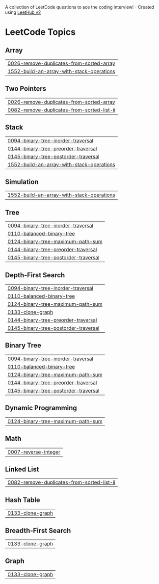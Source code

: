 A collection of LeetCode questions to ace the coding interview! - Created using [LeetHub v2](https://github.com/arunbhardwaj/LeetHub-2.0)
<!---LeetCode Topics Start-->
# LeetCode Topics
## Array
|  |
| ------- |
| [0026-remove-duplicates-from-sorted-array](https://github.com/wanjirudiana/Palindrome.cpp/tree/master/0026-remove-duplicates-from-sorted-array) |
| [1552-build-an-array-with-stack-operations](https://github.com/wanjirudiana/Palindrome.cpp/tree/master/1552-build-an-array-with-stack-operations) |
## Two Pointers
|  |
| ------- |
| [0026-remove-duplicates-from-sorted-array](https://github.com/wanjirudiana/Palindrome.cpp/tree/master/0026-remove-duplicates-from-sorted-array) |
| [0082-remove-duplicates-from-sorted-list-ii](https://github.com/wanjirudiana/Palindrome.cpp/tree/master/0082-remove-duplicates-from-sorted-list-ii) |
## Stack
|  |
| ------- |
| [0094-binary-tree-inorder-traversal](https://github.com/wanjirudiana/Palindrome.cpp/tree/master/0094-binary-tree-inorder-traversal) |
| [0144-binary-tree-preorder-traversal](https://github.com/wanjirudiana/Palindrome.cpp/tree/master/0144-binary-tree-preorder-traversal) |
| [0145-binary-tree-postorder-traversal](https://github.com/wanjirudiana/Palindrome.cpp/tree/master/0145-binary-tree-postorder-traversal) |
| [1552-build-an-array-with-stack-operations](https://github.com/wanjirudiana/Palindrome.cpp/tree/master/1552-build-an-array-with-stack-operations) |
## Simulation
|  |
| ------- |
| [1552-build-an-array-with-stack-operations](https://github.com/wanjirudiana/Palindrome.cpp/tree/master/1552-build-an-array-with-stack-operations) |
## Tree
|  |
| ------- |
| [0094-binary-tree-inorder-traversal](https://github.com/wanjirudiana/Palindrome.cpp/tree/master/0094-binary-tree-inorder-traversal) |
| [0110-balanced-binary-tree](https://github.com/wanjirudiana/Palindrome.cpp/tree/master/0110-balanced-binary-tree) |
| [0124-binary-tree-maximum-path-sum](https://github.com/wanjirudiana/Palindrome.cpp/tree/master/0124-binary-tree-maximum-path-sum) |
| [0144-binary-tree-preorder-traversal](https://github.com/wanjirudiana/Palindrome.cpp/tree/master/0144-binary-tree-preorder-traversal) |
| [0145-binary-tree-postorder-traversal](https://github.com/wanjirudiana/Palindrome.cpp/tree/master/0145-binary-tree-postorder-traversal) |
## Depth-First Search
|  |
| ------- |
| [0094-binary-tree-inorder-traversal](https://github.com/wanjirudiana/Palindrome.cpp/tree/master/0094-binary-tree-inorder-traversal) |
| [0110-balanced-binary-tree](https://github.com/wanjirudiana/Palindrome.cpp/tree/master/0110-balanced-binary-tree) |
| [0124-binary-tree-maximum-path-sum](https://github.com/wanjirudiana/Palindrome.cpp/tree/master/0124-binary-tree-maximum-path-sum) |
| [0133-clone-graph](https://github.com/wanjirudiana/Palindrome.cpp/tree/master/0133-clone-graph) |
| [0144-binary-tree-preorder-traversal](https://github.com/wanjirudiana/Palindrome.cpp/tree/master/0144-binary-tree-preorder-traversal) |
| [0145-binary-tree-postorder-traversal](https://github.com/wanjirudiana/Palindrome.cpp/tree/master/0145-binary-tree-postorder-traversal) |
## Binary Tree
|  |
| ------- |
| [0094-binary-tree-inorder-traversal](https://github.com/wanjirudiana/Palindrome.cpp/tree/master/0094-binary-tree-inorder-traversal) |
| [0110-balanced-binary-tree](https://github.com/wanjirudiana/Palindrome.cpp/tree/master/0110-balanced-binary-tree) |
| [0124-binary-tree-maximum-path-sum](https://github.com/wanjirudiana/Palindrome.cpp/tree/master/0124-binary-tree-maximum-path-sum) |
| [0144-binary-tree-preorder-traversal](https://github.com/wanjirudiana/Palindrome.cpp/tree/master/0144-binary-tree-preorder-traversal) |
| [0145-binary-tree-postorder-traversal](https://github.com/wanjirudiana/Palindrome.cpp/tree/master/0145-binary-tree-postorder-traversal) |
## Dynamic Programming
|  |
| ------- |
| [0124-binary-tree-maximum-path-sum](https://github.com/wanjirudiana/Palindrome.cpp/tree/master/0124-binary-tree-maximum-path-sum) |
## Math
|  |
| ------- |
| [0007-reverse-integer](https://github.com/wanjirudiana/Palindrome.cpp/tree/master/0007-reverse-integer) |
## Linked List
|  |
| ------- |
| [0082-remove-duplicates-from-sorted-list-ii](https://github.com/wanjirudiana/Palindrome.cpp/tree/master/0082-remove-duplicates-from-sorted-list-ii) |
## Hash Table
|  |
| ------- |
| [0133-clone-graph](https://github.com/wanjirudiana/Palindrome.cpp/tree/master/0133-clone-graph) |
## Breadth-First Search
|  |
| ------- |
| [0133-clone-graph](https://github.com/wanjirudiana/Palindrome.cpp/tree/master/0133-clone-graph) |
## Graph
|  |
| ------- |
| [0133-clone-graph](https://github.com/wanjirudiana/Palindrome.cpp/tree/master/0133-clone-graph) |
<!---LeetCode Topics End-->